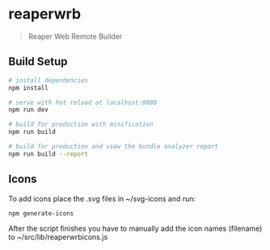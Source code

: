 # reaperwrb

> Reaper Web Remote Builder

## Build Setup

``` bash
# install dependencies
npm install

# serve with hot reload at localhost:8080
npm run dev

# build for production with minification
npm run build

# build for production and view the bundle analyzer report
npm run build --report
```

## Icons

To add icons place the .svg files in ~/svg-icons and run:

```
npm generate-icons
```

After the script finishes you have to manually add the icon names (filename) to ~/src/lib/reaperwrbicons.js
